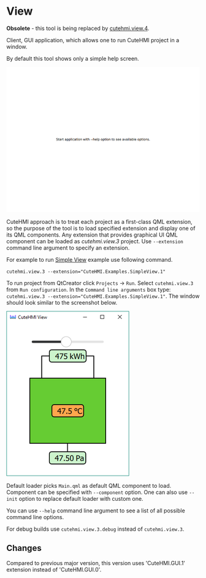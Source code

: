# View

**Obsolete** - this tool is being replaced by [cutehmi.view.4](../cutehmi.view.4/).

Client, GUI application, which allows one to run CuteHMI project in a window.

By default this tool shows only a simple help screen.

![Default view screenshot](doc/screenshot.png)

CuteHMI approach is to treat each project as a first-class QML extension, so the purpose of the tool is to load specified extension
and display one of its QML components. Any extension that provides graphical UI QML component can be loaded as *cutehmi.view.3*
project. Use `--extension` command line argument to specify an extension.

For example to run [Simple View](../../extensions/CuteHMI/Examples/SimpleView.1/) example use following command.
```
cutehmi.view.3 --extension="CuteHMI.Examples.SimpleView.1"
```

To run project from QtCreator click `Projects` -> `Run`. Select `cutehmi.view.3` from `Run configuration`. In the
`Command line arguments` box type: `cutehmi.view.3 --extension="CuteHMI.Examples.SimpleView.1"`.
The window should look similar to the screenshot below.

![SimpleView screenshot](doc/SimpleView.png)

Default loader picks `Main.qml` as default QML component to load. Component can be specified with `--component` option. One can also
use `--init` option to replace default loader with custom one.

You can use `--help` command line argument to see a list of all possible command line options.

For debug builds use `cutehmi.view.3.debug` instead of `cutehmi.view.3`.

## Changes

Compared to previous major version, this version uses 'CuteHMI.GUI.1' extension instead of 'CuteHMI.GUI.0'.
